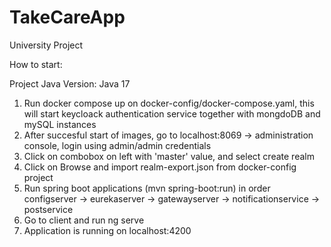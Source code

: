# TakeCareApp
University Project 

How to start:

Project Java Version: Java 17

1. Run docker compose up on docker-config/docker-compose.yaml, this will start keycloack authentication service together with mongdoDB and mySQL instances
2. After succesful start of images, go to localhost:8069 -> administration console, login using admin/admin credentials
3. Click on combobox on left with 'master' value, and select create realm
4. Click on Browse and import realm-export.json from docker-config project
5. Run spring boot applications (mvn spring-boot:run) in order
configserver -> eurekaserver -> gatewayserver -> notificationservice -> postservice
6. Go to client and run ng serve
7. Application is running on localhost:4200
